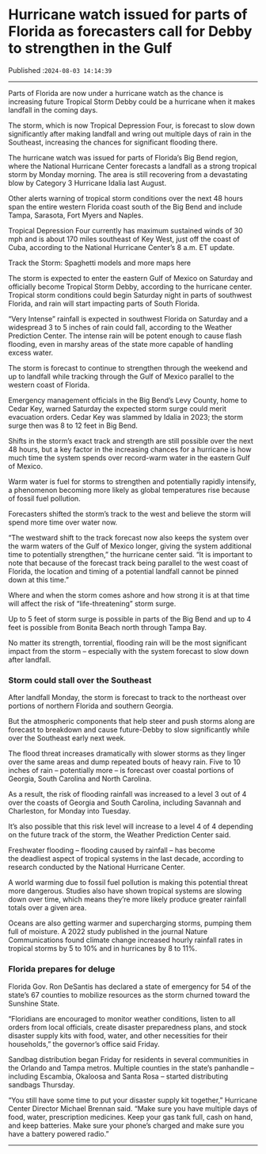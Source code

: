 # Hurricane watch issued for parts of Florida as forecasters call for Debby to strengthen in the Gulf

Published :`2024-08-03 14:14:39`

---

Parts of Florida are now under a hurricane watch as the chance is increasing future Tropical Storm Debby could be a hurricane when it makes landfall in the coming days.

The storm, which is now Tropical Depression Four, is forecast to slow down significantly after making landfall and wring out multiple days of rain in the Southeast, increasing the chances for significant flooding there.

The hurricane watch was issued for parts of Florida’s Big Bend region, where the National Hurricane Center forecasts a landfall as a strong tropical storm by Monday morning. The area is still recovering from a devastating blow by Category 3 Hurricane Idalia last August.

Other alerts warning of tropical storm conditions over the next 48 hours span the entire western Florida coast south of the Big Bend and include Tampa, Sarasota, Fort Myers and Naples.

Tropical Depression Four currently has maximum sustained winds of 30 mph and is about 170 miles southeast of Key West, just off the coast of Cuba, according to the National Hurricane Center’s 8 a.m. ET update.

Track the Storm: Spaghetti models and more maps here

The storm is expected to enter the eastern Gulf of Mexico on Saturday and officially become Tropical Storm Debby, according to the hurricane center. Tropical storm conditions could begin Saturday night in parts of southwest Florida, and rain will start impacting parts of South Florida.

“Very Intense” rainfall is expected in southwest Florida on Saturday and a widespread 3 to 5 inches of rain could fall, according to the Weather Prediction Center. The intense rain will be potent enough to cause flash flooding, even in marshy areas of the state more capable of handling excess water.

The storm is forecast to continue to strengthen through the weekend and up to landfall while tracking through the Gulf of Mexico parallel to the western coast of Florida.

Emergency management officials in the Big Bend’s Levy County, home to Cedar Key, warned Saturday the expected storm surge could merit evacuation orders. Cedar Key was slammed by Idalia in 2023; the storm surge then was 8 to 12 feet in Big Bend.

Shifts in the storm’s exact track and strength are still possible over the next 48 hours, but a key factor in the increasing chances for a hurricane is how much time the system spends over record-warm water in the eastern Gulf of Mexico.

Warm water is fuel for storms to strengthen and potentially rapidly intensify, a phenomenon becoming more likely as global temperatures rise because of fossil fuel pollution.

Forecasters shifted the storm’s track to the west and believe the storm will spend more time over water now.

“The westward shift to the track forecast now also keeps the system over the warm waters of the Gulf of Mexico longer, giving the system additional time to potentially strengthen,” the hurricane center said. “It is important to note that because of the forecast track being parallel to the west coast of Florida, the location and timing of a potential landfall cannot be pinned down at this time.”

Where and when the storm comes ashore and how strong it is at that time will affect the risk of “life-threatening” storm surge.

Up to 5 feet of storm surge is possible in parts of the Big Bend and up to 4 feet is possible from Bonita Beach north through Tampa Bay.

No matter its strength, torrential, flooding rain will be the most significant impact from the storm – especially with the system forecast to slow down after landfall.

### Storm could stall over the Southeast

After landfall Monday, the storm is forecast to track to the northeast over portions of northern Florida and southern Georgia.

But the atmospheric components that help steer and push storms along are forecast to breakdown and cause future-Debby to slow significantly while over the Southeast early next week.

The flood threat increases dramatically with slower storms as they linger over the same areas and dump repeated bouts of heavy rain. Five to 10 inches of rain – potentially more – is forecast over coastal portions of Georgia, South Carolina and North Carolina.

As a result, the risk of flooding rainfall was increased to a level 3 out of 4 over the coasts of Georgia and South Carolina, including Savannah and Charleston, for Monday into Tuesday.

It’s also possible that this risk level will increase to a level 4 of 4 depending on the future track of the storm, the Weather Prediction Center said.

Freshwater flooding – flooding caused by rainfall – has become the deadliest aspect of tropical systems in the last decade, according to research conducted by the National Hurricane Center.

A world warming due to fossil fuel pollution is making this potential threat more dangerous. Studies also have shown tropical systems are slowing down over time, which means they’re more likely produce greater rainfall totals over a given area.

Oceans are also getting warmer and supercharging storms, pumping them full of moisture. A 2022 study published in the journal Nature Communications found climate change increased hourly rainfall rates in tropical storms by 5 to 10% and in hurricanes by 8 to 11%.

### Florida prepares for deluge

Florida Gov. Ron DeSantis has declared a state of emergency for 54 of the state’s 67 counties to mobilize resources as the storm churned toward the Sunshine State.

“Floridians are encouraged to monitor weather conditions, listen to all orders from local officials, create disaster preparedness plans, and stock disaster supply kits with food, water, and other necessities for their households,” the governor’s office said Friday.

Sandbag distribution began Friday for residents in several communities in the Orlando and Tampa metros. Multiple counties in the state’s panhandle – including Escambia, Okaloosa and Santa Rosa – started distributing sandbags Thursday.

“You still have some time to put your disaster supply kit together,” Hurricane Center Director Michael Brennan said. “Make sure you have multiple days of food, water, prescription medicines. Keep your gas tank full, cash on hand, and keep batteries. Make sure your phone’s charged and make sure you have a battery powered radio.”

---

